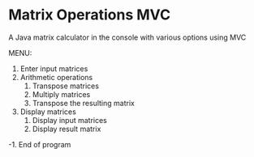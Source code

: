 # Matrix Operations MVC
A Java matrix calculator in the console with various options using MVC

MENU:
 1. Enter input matrices
 2. Arithmetic operations
    1. Transpose matrices
    2. Multiply matrices
    3. Transpose the resulting matrix
 3. Display matrices
    1. Display input matrices
    2. Display result matrix
    
-1. End of program
